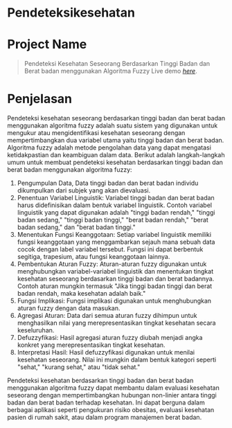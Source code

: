 # Pendeteksikesehatan

# Project Name
> Pendeteksi Kesehatan Seseorang Berdasarkan Tinggi Badan dan Berat badan menggunakan Algoritma Fuzzy
> Live demo [_here_](https://github.com/fatkulnurk/logikafuzzy-pendeteksikesehatan/blob/master/README.md).

# Penjelasan
Pendeteksi kesehatan seseorang berdasarkan tinggi badan dan berat badan menggunakan algoritma fuzzy adalah suatu sistem yang digunakan untuk mengukur atau mengidentifikasi kesehatan seseorang dengan mempertimbangkan dua variabel utama yaitu tinggi badan dan berat badan. Algoritma fuzzy adalah metode pengolahan data yang dapat mengatasi ketidakpastian dan keambiguan dalam data.
Berikut adalah langkah-langkah umum untuk membuat pendeteksi kesehatan berdasarkan tinggi badan dan berat badan menggunakan algoritma fuzzy:
1. Pengumpulan Data, Data tinggi badan dan berat badan individu dikumpulkan dari subjek yang akan dievaluasi.
2. Penentuan Variabel Linguistik: Variabel tinggi badan dan berat badan harus didefinisikan dalam bentuk variabel linguistik. Contoh variabel linguistik yang dapat digunakan adalah "tinggi badan rendah," "tinggi badan sedang," "tinggi badan tinggi," "berat badan rendah," "berat badan sedang," dan "berat badan tinggi."
3. Menentukan Fungsi Keanggotaan: Setiap variabel linguistik memiliki fungsi keanggotaan yang menggambarkan sejauh mana sebuah data cocok dengan label variabel tersebut. Fungsi ini dapat berbentuk segitiga, trapesium, atau fungsi keanggotaan lainnya.
4. Pembentukan Aturan Fuzzy: Aturan-aturan fuzzy digunakan untuk menghubungkan variabel-variabel linguistik dan menentukan tingkat kesehatan seseorang berdasarkan tinggi badan dan berat badannya. Contoh aturan mungkin termasuk "Jika tinggi badan tinggi dan berat badan rendah, maka kesehatan adalah baik."
5. Fungsi Implikasi: Fungsi implikasi digunakan untuk menghubungkan aturan fuzzy dengan data masukan.
6. Agregasi Aturan: Data dari semua aturan fuzzy dihimpun untuk menghasilkan nilai yang merepresentasikan tingkat kesehatan secara keseluruhan.
7. Defuzzyfikasi: Hasil agregasi aturan fuzzy diubah menjadi angka konkret yang merepresentasikan tingkat kesehatan.
8. Interpretasi Hasil: Hasil defuzzyfikasi digunakan untuk menilai kesehatan seseorang. Nilai ini mungkin dalam bentuk kategori seperti "sehat," "kurang sehat," atau "tidak sehat."

Pendeteksi kesehatan berdasarkan tinggi badan dan berat badan menggunakan algoritma fuzzy dapat membantu dalam evaluasi kesehatan seseorang dengan mempertimbangkan hubungan non-linier antara tinggi badan dan berat badan terhadap kesehatan. Ini dapat berguna dalam berbagai aplikasi seperti pengukuran risiko obesitas, evaluasi kesehatan pasien di rumah sakit, atau dalam program manajemen berat badan.
